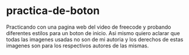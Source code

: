 # practica-de-boton
Practicando con una pagina web del video de freecode y probando diferentes estilos para un boton de inicio.
Asi mismo quiero aclarar que todas las imagenes usadas no son de mi autoria y los derechos de estas imagenes son para los respectivos autores de las mismas.
